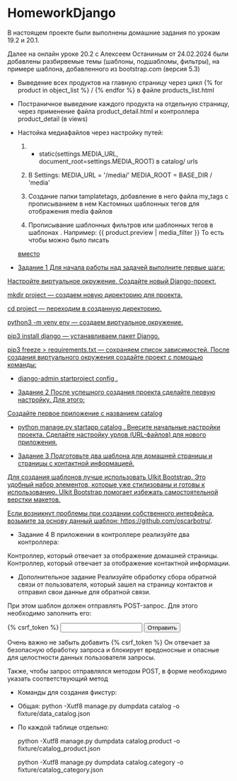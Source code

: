 # HomeworkDjango
В настоящем проекте были выполнены домашние задания по урокам 19.2 и 20.1. 

Далее на онлайн уроке 20.2 с Алексеем Останиным от 24.02.2024 были добавлены разбирвемые темы (шаблоны, подшабломы, фильтры), на примере шаблона, добавленного из bootstrap.com (версия 5.3)

* Выведение всех продуктов на главную страницу через цикл {% for product in object_list %} / {% endfor %} в файле products_list.html

* Постраничное выведение каждого продукта на отдельную страницу, через применение файла product_detail.html и контроллера product_detail (в views)

* Настойка медиафайлов через настройку путей:
  
  1) + static(settings.MEDIA_URL, document_root=settings.MEDIA_ROOT) в catalog/ urls
        
  2) В Settings:
            MEDIA_URL = '/media/'
            MEDIA_ROOT = BASE_DIR / 'media'
     
  3) Создание папки tamplatetags, добавление в него файла my_tags  с прописыванием в нем Кастомных шаблонных тегов для отображения media  файлов
     
  4) Прописывание  шаблонных фильтров или  шаблонных тегов в шаблонах . Например: {{ product.preview | media_filter }}
     То есть чтобы можно было писать 
    <a href="{{ object.image|mymedia }}" />
     вместо 
    <a href="/media/{{ object.image }}" />
 
* Задание 1
Для начала работы над задачей выполните первые шаги:

 Настройте виртуальное окружение.
 Создайте новый Django-проект.
  
mkdir project
 — создаем новую директорию для проекта.
 
cd project
 — переходим в созданную директорию.
 
python3 -m venv env
 — создаем виртуальное окружение.
 
pip3 install django
 — устанавливаем пакет Django.
 
pip3 freeze >  requirements.txt
 — сохраняем список зависимостей.
 После создания виртуального окружения создайте проект с помощью команды:
 - django-admin startproject config .

* Задание 2
После успешного создания проекта сделайте первую настройку. Для этого:

 Создайте первое приложение с названием 
catalog
 - python manage.py startapp catalog
.
 Внесите начальные настройки проекта.
 Сделайте настройку урлов (URL-файлов) для нового приложения.
* Задание 3
Подготовьте два шаблона для домашней страницы и страницы с контактной информацией.

Для создания шаблонов лучше использовать UIkit Bootstrap. Это удобный набор элементов, которые уже стилизованы и готовы к использованию. UIkit Bootstrap помогает избежать самостоятельной верстки макетов.

Если возникнут проблемы при создании собственного интерфейса, возьмите за основу данный шаблон: https://github.com/oscarbotru/.

* Задание 4
В приложении в контроллере реализуйте два контроллера:

 Контроллер, который отвечает за отображение домашней страницы.
 Контроллер, который отвечает за отображение контактной информации.
 
* Дополнительное задание
Реализуйте обработку сбора обратной связи от пользователя, который зашел на страницу контактов и отправил свои данные для обратной связи.

При этом шаблон должен отправлять POST-запрос. Для этого необходимо заполнить его:

<form method="post">
	{% csrf_token %}
	<input name="name" />
	<input type="submit" value="Отправить" />
</form>

Очень важно не забыть добавить 
{% csrf_token %}
Он отвечает за безопасную обработку запроса и блокирует вредоносные и опасные для целостности данных пользователя запросы.

Также, чтобы запрос отправлялся методом POST, в форме необходимо указать соответствующий метод 
<form method="post">

* Команды для создания фикстур:
* Общая:
  python -Xutf8 manage.py dumpdata catalog -o fixture/data_catalog.json
    
* По каждой таблице отдельно:
  
  python -Xutf8 manage.py dumpdata catalog.product -o fixture/catalog_product.json
  
  python -Xutf8 manage.py dumpdata catalog.category -o fixture/catalog_category.json

  


